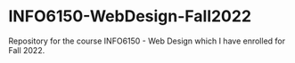 # INFO6150-WebDesign-Fall2022
Repository for the course INFO6150 - Web Design which I have enrolled for Fall 2022.
